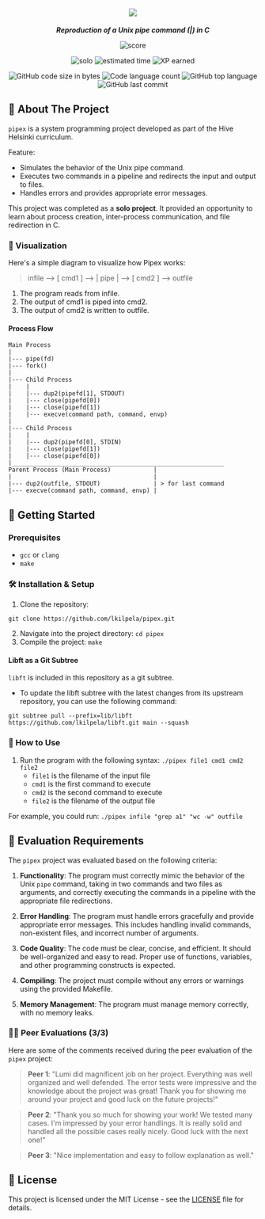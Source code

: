 <h1 align="center">
	<img src="https://github.com/lkilpela/42-project-badges/blob/main/badges/pipexe.png" />
</h1>

<p align="center">
	<b><i>Reproduction of a Unix pipe command (|) in C</i></b><br>
</p>

<p align="center">
    <img alt="score" src="https://img.shields.io/badge/score-100%2F100-brightgreen" />
<p align="center">
    <img alt="solo" src="https://img.shields.io/badge/solo-yellow" />
    <img alt="estimated time" src="https://img.shields.io/badge/estimation-50%20hours-blue" />
    <img alt="XP earned" src="https://img.shields.io/badge/XP-1142-orange" />
<p align="center">
	<img alt="GitHub code size in bytes" src="https://img.shields.io/github/languages/code-size/lkilpela/pipex?color=lightblue" />
	<img alt="Code language count" src="https://img.shields.io/github/languages/count/lkilpela/pipex?color=yellow" />
	<img alt="GitHub top language" src="https://img.shields.io/github/languages/top/lkilpela/pipex?color=blue" />
	<img alt="GitHub last commit" src="https://img.shields.io/github/last-commit/lkilpela/pipex?color=green" />
</p>

## 🚰 About The Project

`pipex` is a system programming project developed as part of the Hive Helsinki curriculum. 

Feature:

- Simulates the behavior of the Unix pipe command.
- Executes two commands in a pipeline and redirects the input and output to files.
- Handles errors and provides appropriate error messages.

This project was completed as a **solo project**. It provided an opportunity to learn about process creation, inter-process communication, and file redirection in C.

### 👀 Visualization

Here's a simple diagram to visualize how Pipex works:

> infile --> [ cmd1 ] --> | pipe | --> [ cmd2 ] --> outfile

1. The program reads from infile.
2. The output of cmd1 is piped into cmd2.
3. The output of cmd2 is written to outfile.

#### Process Flow

```
Main Process
|
|--- pipe(fd)
|--- fork()
|
|--- Child Process
|    |
|    |--- dup2(pipefd[1], STDOUT)
|    |--- close(pipefd[0])
|    |--- close(pipefd[1])
|    |--- execve(command path, command, envp)
|
|--- Child Process
|    |
|    |--- dup2(pipefd[0], STDIN)
|    |--- close(pipefd[1])
|    |--- close(pipefd[0])
|____________________________________________________________
Parent Process (Main Process)            |
|                                        |  
|--- dup2(outfile, STDOUT)               | > for last command
|--- execve(command path, command, envp) |

```
## 🏁 Getting Started

### Prerequisites

- `gcc` or `clang`
- `make`

### 🛠️ Installation & Setup

1. Clone the repository: 
```
git clone https://github.com/lkilpela/pipex.git
```
2. Navigate into the project directory: `cd pipex`
3. Compile the project: `make`

#### Libft as a Git Subtree

`libft` is included in this repository as a git subtree.

- To update the libft subtree with the latest changes from its upstream repository, you can use the following command:
```
git subtree pull --prefix=lib/libft https://github.com/lkilpela/libft.git main --squash
```

### 🚀 How to Use

1. Run the program with the following syntax: `./pipex file1 cmd1 cmd2 file2`
   - `file1` is the filename of the input file
   - `cmd1` is the first command to execute
   - `cmd2` is the second command to execute
   - `file2` is the filename of the output file

For example, you could run: `./pipex infile "grep a1" "wc -w" outfile`

## 📝 Evaluation Requirements

The `pipex` project was evaluated based on the following criteria:

1. **Functionality**: The program must correctly mimic the behavior of the Unix `pipe` command, taking in two commands and two files as arguments, and correctly executing the commands in a pipeline with the appropriate file redirections.

2. **Error Handling**: The program must handle errors gracefully and provide appropriate error messages. This includes handling invalid commands, non-existent files, and incorrect number of arguments.

3. **Code Quality**: The code must be clear, concise, and efficient. It should be well-organized and easy to read. Proper use of functions, variables, and other programming constructs is expected.

4. **Compiling**: The project must compile without any errors or warnings using the provided Makefile.

5. **Memory Management**: The program must manage memory correctly, with no memory leaks.

### 🧑‍💻 Peer Evaluations (3/3)

Here are some of the comments received during the peer evaluation of the `pipex` project:

> **Peer 1**: "Lumi did magnificent job on her project. Everything was well organized and well defended. The error tests were impressive and the knowledge about the project was great! Thank you for showing me around your project and good luck on the future projects!"

> **Peer 2**: "Thank you so much for showing your work! We tested many cases. I'm impressed by your error handlings. It is really solid and handled all the possible cases really nicely. Good luck with the next one!"

> **Peer 3**: "Nice implementation and easy to follow explanation as well."

## 📜 License

This project is licensed under the MIT License - see the [LICENSE](https://github.com/lkilpela/so_long/blob/main/docs/LICENSE) file for details.

